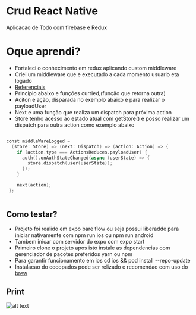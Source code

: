 # Crud React Native 
Aplicacao de Todo com firebase e Redux


# Oque aprendi?
- Fortaleci o conhecimento em redux aplicando custom middleware
- Criei um middleware que e executado a cada momento   usuario eta logado
- [Referenciais](https://redux.js.org/tutorials/fundamentals/part-4-store#middleware%20and%20https://redux.js.org/tutorials/fundamentals/part-6-async-logic#using-the-redux-thunk-middleware)
- Principio abaixo e funções curried,(função que retorna outra)
- Aciton e ação, disparada no exemplo abaixo e para realizar o payloadUser
- Next e uma função que realiza um dispatch para próxima action
- Store  tenho acesso ao estado atual com getStore() e posso realizar um dispatch para outra action como exemplo abaixo

```swift

const middleWareLogged =
  (store: Store) => (next: Dispatch) => (action: Action) => {
    if (action.type === ActionsReduces.payloadUser) {
      auth().onAuthStateChanged(async (userState) => {
        store.dispatch(user(userState));
      });
    }

    next(action);
 };



```

##

## Como testar?
- Projeto foi realido em expo bare flow ou seja possui liberadde para iniciar nativamente com npm run ios ou npm run android
- Tambem inicar com servidor do expo com expo start
- Primeiro clone o projeto apos isto instale as dependencias com gerenciador de pacotes preferidos yarn ou npm
- Para garantir funcionamento em ios cd ios && pod install --repo-update
- Instalacao do cocopados pode ser relizado e recomendao com uso do [brew](https://brew.sh/index_pt-br)



## Print

![alt text](https://github.com/kenjimaeda54/crud-challenge-react-native/blob/develop/Screen%20Shot%202022-09-22%20at%2023.03.43.png)


















